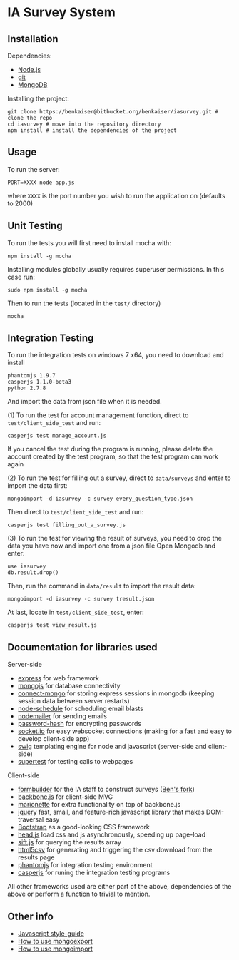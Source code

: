 # IA Survey System

## Installation

Dependencies:
- [Node.js](http://nodejs.org/)
- [git](http://git-scm.com/)
- [MongoDB](http://www.mongodb.org/)

Installing the project:
```
git clone https://benkaiser@bitbucket.org/benkaiser/iasurvey.git # clone the repo
cd iasurvey # move into the repository directory
npm install # install the dependencies of the project
```

## Usage

To run the server:
```
PORT=XXXX node app.js
```
where `XXXX` is the port number you wish to run the application on (defaults to 2000)

## Unit Testing

To run the tests you will first need to install mocha with:
```
npm install -g mocha
```
Installing modules globally usually requires superuser permissions. In this case run:
```
sudo npm install -g mocha
```

Then to run the tests (located in the `test/` directory)
```
mocha
```

## Integration Testing

To run the integration tests on windows 7 x64, you need to download and install
```
phantomjs 1.9.7
casperjs 1.1.0-beta3
python 2.7.8
```
And import the data from json file when it is needed.

(1) To run the test for account management function, direct to `test/client_side_test` and run:
```
casperjs test manage_account.js
```
If you cancel the test during the program is running, please delete the account created by the test program, so that the test program can work again

(2) To run the test for filling out a survey, direct to `data/surveys` and enter to import the data first:
```
mongoimport -d iasurvey -c survey every_question_type.json
```
Then direct to `test/client_side_test` and run:
```
casperjs test filling_out_a_survey.js
```
(3) To run the test for viewing the result of surveys, you need to drop the data you have now and import one from a json file
Open Mongodb and enter:
```
use iasurvey
db.result.drop()
```
Then, run the command in `data/result` to import the result data:
```
mongoimport -d iasurvey -c survey tresult.json
```
At last, locate in `test/client_side_test`, enter:
```
casperjs test view_result.js
```
## Documentation for libraries used

Server-side

- [express](http://expressjs.com/) for web framework
- [mongojs](https://github.com/mafintosh/mongojs) for database connectivity
- [connect-mongo](https://github.com/kcbanner/connect-mongo) for storing express sessions in mongodb (keeping session data between server restarts)
- [node-schedule](https://github.com/mattpat/node-schedule) for scheduling email blasts
- [nodemailer](https://github.com/andris9/Nodemailer) for sending emails
- [password-hash](https://github.com/davidwood/node-password-hash) for encrypting passwords
- [socket.io](https://github.com/Automattic/socket.io) for easy websocket connections (making for a fast and easy to develop client-side app)
- [swig](http://paularmstrong.github.io/swig/docs/) templating engine for node and javascript (server-side and client-side)
- [supertest](https://github.com/visionmedia/supertest) for testing calls to webpages

Client-side

- [formbuilder](https://github.com/dobtco/formbuilder) for the IA staff to construct surveys ([Ben's fork](https://github.com/benkaiser/formbuilder))
- [backbone.js](http://backbonejs.org/) for client-side MVC
- [marionette](http://marionettejs.com/) for extra functionality on top of backbone.js
- [jquery](http://jquery.com/) fast, small, and feature-rich javascript library that makes DOM-traversal easy
- [Bootstrap](http://getbootstrap.com/) as a good-looking CSS framework
- [head.js](http://headjs.com/) load css and js asynchronously, speeding up page-load
- [sift.js](https://github.com/crcn/sift.js) for querying the results array
- [html5csv](https://github.com/DrPaulBrewer/html5csv) for generating and triggering the csv download from the results page
- [phantomjs](http://phantomjs.org) for integration testing environment
- [casperjs](http://casperjs.org) for runing the integration testing programs

All other frameworks used are either part of the above, dependencies of the above or perform a function to trivial to mention.

## Other info

- [Javascript style-guide](https://github.com/airbnb/javascript)
- [How to use mongoexport](http://docs.mongodb.org/manual/reference/program/mongoexport/)
- [How to use mongoimport](http://docs.mongodb.org/manual/reference/program/mongoimport/)
